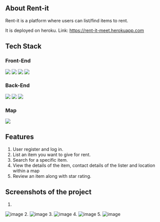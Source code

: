 
## About Rent-it
Rent-it is a platform where users can list/find items to rent.

It is deployed on heroku. Link: https://rent-it-meet.herokuapp.com
## Tech Stack
### Front-End
<img src="https://img.shields.io/badge/HTML-E44D26?style=for-the-badge&logo=html5&logoColor=white"> <img src="https://img.shields.io/badge/CSS-254BDD?&style=for-the-badge&logo=css3&logoColor=white">
<img src="https://img.shields.io/badge/JavaScript-323330?style=for-the-badge&logo=javascript&logoColor=F7DF1E"> <img src="https://img.shields.io/badge/-Bootstrap-7954B3?logo=bootstrap&logoColor=white&style=for-the-badge"> 
### Back-End
<img src="https://img.shields.io/badge/Node.js-43853D?style=for-the-badge&logo=node.js&logoColor=white"> <img src="https://img.shields.io/badge/Express.js-404D59?style=for-the-badge&logo=express&logoColor=white"> <img src="https://img.shields.io/badge/MongoDB-4EA94B?style=for-the-badge&logo=mongodb&logoColor=white">
### Map
<img src="https://img.shields.io/badge/MAPBOX-395DFA?style=for-the-badge&logo=mapbox&logoColor=white">


## Features 
  1. User register and log in.
  2. List an item you want to give for rent.
  3. Search for a specific item.
  4. View the details of the item, contact details of the lister and location within a map
  5. Review an item along with star rating.

## Screenshots of the project
1.
![image](https://user-images.githubusercontent.com/65062473/121778216-a69fb100-cbb3-11eb-9b44-477d01264e93.png)
2.
![image](https://user-images.githubusercontent.com/65062473/121778245-c3d47f80-cbb3-11eb-86f4-7c33b8d6b113.png)
3.
![image](https://user-images.githubusercontent.com/65062473/121778440-88868080-cbb4-11eb-89c7-36e830047b59.png)
4.
![image](https://user-images.githubusercontent.com/65062473/121778293-ec5c7980-cbb3-11eb-8ab8-0c96530f4a90.png)
5.
![image](https://user-images.githubusercontent.com/65062473/121778326-0dbd6580-cbb4-11eb-92e0-a63696d6d9ca.png)

